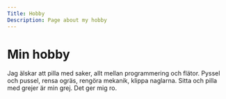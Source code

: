 ```yaml
---
Title: Hobby
Description: Page about my hobby
---
```


Min hobby
==================

Jag älskar att pilla med saker, allt mellan programmering och flätor. Pyssel och pussel, rensa ogräs, rengöra mekanik, klippa naglarna. Sitta och pilla med grejer är min grej. Det ger mig ro.
